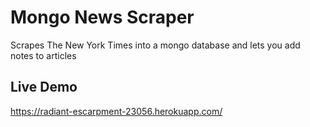# Mongo News Scraper

Scrapes The New York Times into a mongo database and lets you add notes to articles

## Live Demo

https://radiant-escarpment-23056.herokuapp.com/
